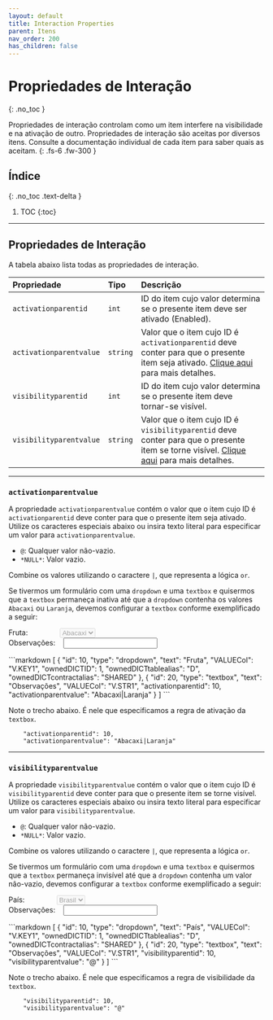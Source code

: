 ```yaml
---
layout: default
title: Interaction Properties
parent: Itens
nav_order: 200
has_children: false
---
```

# Propriedades de Interação
{: .no_toc }


Propriedades de interação controlam como um item interfere na visibilidade e na ativação de outro. Propriedades de interação são aceitas por diversos itens. Consulte a documentação individual de cada item para saber quais as aceitam.
{: .fs-6 .fw-300 }

## Índice
{: .no_toc .text-delta }

1. TOC
{:toc}

---


## Propriedades de Interação

A tabela abaixo lista todas as propriedades de interação.

| Propriedade           | Tipo      | Descrição                                                        |
|:----------------------|:----------|:-----------------------------------------------------------------|
| `activationparentid`  | `int`     |ID do item cujo valor determina se o presente item deve ser ativado (Enabled). 
| `activationparentvalue`| `string` |Valor que o item cujo ID é `activationparentid` deve conter para que o presente item seja ativado. [Clique aqui](#activationparentvalue) para mais detalhes. 
| `visibilityparentid`  | `int`     |ID do item cujo valor determina se o presente item deve tornar-se visível. 
| `visibilityparentvalue`| `string` |Valor que o item cujo ID é `visibilityparentid` deve conter para que o presente item se torne visível. [Clique aqui](#visibilityparentvalue) para mais detalhes.

---

### `activationparentvalue`
A propriedade `activationparentvalue` contém o valor que o item cujo ID é `activationparentid` deve conter para que o presente item seja ativado. Utilize os caracteres especiais abaixo ou insira texto literal para especificar um valor para `activationparentvalue`.

- `@`: Qualquer valor não-vazio.
- `*NULL*`: Valor vazio.

Combine os valores utilizando o caractere `|`, que representa a lógica `or`.

Se tivermos um formulário com uma `dropdown` e uma `textbox` e quisermos que a `textbox` permaneça inativa até que a `dropdown` contenha os valores `Abacaxi` ou `Laranja`, devemos configurar a `textbox` conforme exemplificado a seguir:

<div class="code-example" markdown="1">

Fruta:&nbsp;&nbsp;&nbsp;&nbsp;&nbsp;&nbsp;&nbsp;&nbsp;&nbsp;&nbsp;&nbsp;&nbsp;&nbsp;&nbsp;&nbsp;&nbsp;<select disabled>
        <option value="Abacaxi">Abacaxi</option>
        <option value="Laranja">Laranja</option>
        <option value="Mamão">Mamão</option>
        <option value="Banana">Banana</option>
      </select>
<br/>
Observações:&nbsp;&nbsp;&nbsp;&nbsp;<input />

</div>
```markdown
[
  {
    "id": 10,
    "type": "dropdown",
    "text": "Fruta",
    "VALUECol": "V.KEY1",
    "ownedDICTID": 1,
    "ownedDICTtablealias": "D",
    "ownedDICTcontractalias": "SHARED"
  },
  {
    "id": 20,
    "type": "textbox",
    "text": "Observações",
    "VALUECol": "V.STR1",
    "activationparentid": 10,
    "activationparentvalue": "Abacaxi|Laranja"
  }
]
```

Note o trecho abaixo. É nele que especificamos a regra de ativação da `textbox`.

```
    "activationparentid": 10,
    "activationparentvalue": "Abacaxi|Laranja"
```

---

### `visibilityparentvalue`
A propriedade `visibilityparentvalue` contém o valor que o item cujo ID é `visibilityparentid` deve conter para que o presente item se torne visível. Utilize os caracteres especiais abaixo ou insira texto literal para especificar um valor para `visibilityparentvalue`.

- `@`: Qualquer valor não-vazio.
- `*NULL*`: Valor vazio.

Combine os valores utilizando o caractere `|`, que representa a lógica `or`.

Se tivermos um formulário com uma `dropdown` e uma `textbox` e quisermos que a `textbox` permaneça invisível até que a `dropdown` contenha um valor não-vazio, devemos configurar a `textbox` conforme exemplificado a seguir:

<div class="code-example" markdown="1">

País:&nbsp;&nbsp;&nbsp;&nbsp;&nbsp;&nbsp;&nbsp;&nbsp;&nbsp;&nbsp;&nbsp;&nbsp;&nbsp;&nbsp;&nbsp;&nbsp;<select disabled>
        <option value="Brasil">Brasil</option>
      </select>
<br/>
Observações:&nbsp;&nbsp;&nbsp;&nbsp;<input />

</div>
```markdown
[
  {
    "id": 10,
    "type": "dropdown",
    "text": "País",
    "VALUECol": "V.KEY1",
    "ownedDICTID": 1,
    "ownedDICTtablealias": "D",
    "ownedDICTcontractalias": "SHARED"
  },
  {
    "id": 20,
    "type": "textbox",
    "text": "Observações",
    "VALUECol": "V.STR1",
    "visibilityparentid": 10,
    "visibilityparentvalue": "@"
  }
]
```

Note o trecho abaixo. É nele que especificamos a regra de visibilidade da `textbox`.

```
    "visibilityparentid": 10,
    "visibilityparentvalue": "@"
```



